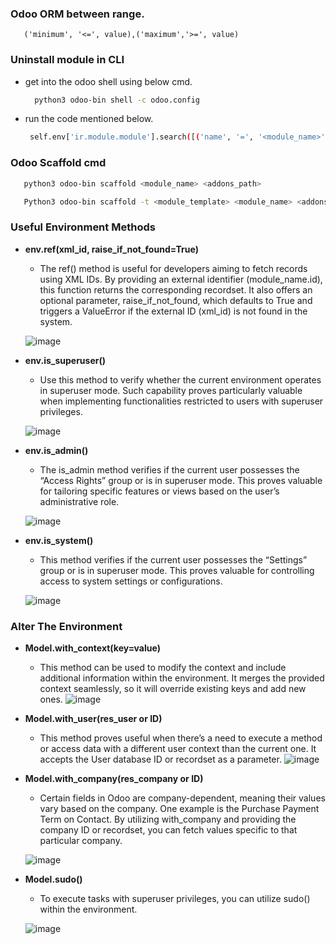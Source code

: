### Odoo ORM between range.
```python3
   ('minimum', '<=', value),('maximum','>=', value)
```


### Uninstall module in CLI
- get into the odoo shell using below cmd.
  
  ```bash
    python3 odoo-bin shell -c odoo.config
  ```
- run the code mentioned below.
  ```bash
   self.env['ir.module.module'].search([('name', '=', '<module_name>')]).button_immediate_uninstall()
  ```
  
### Odoo Scaffold cmd

```bash
   python3 odoo-bin scaffold <module_name> <addons_path>

   Python3 odoo-bin scaffold -t <module_template> <module_name> <addons_path>

```



### Useful Environment Methods
- **env.ref(xml_id, raise_if_not_found=True)**
  - The ref() method is useful for developers aiming to fetch records using XML IDs. By providing an external identifier (module_name.id), this function returns the corresponding recordset. It also offers an optional parameter, raise_if_not_found, which defaults to True and triggers a ValueError if the external ID (xml_id) is not found in the system.
    
  ![image](https://github.com/user-attachments/assets/da7a7bac-ce1c-47d6-b72d-099959372935)
- **env.is_superuser()**
  - Use this method to verify whether the current environment operates in superuser mode. Such capability proves particularly valuable when implementing functionalities restricted to users with superuser privileges.
    
  ![image](https://github.com/user-attachments/assets/0346c1ce-5e83-485e-8d9e-3dba708d04bd)

- **env.is_admin()**
  - The is_admin method verifies if the current user possesses the “Access Rights” group or is in superuser mode. This proves valuable for tailoring specific features or views based on the user’s administrative role.

  ![image](https://github.com/user-attachments/assets/9494638b-217f-4cfd-a7fb-145ecb12d25a)

- **env.is_system()**
  - This method verifies if the current user possesses the “Settings” group or is in superuser mode. This proves valuable for controlling access to system settings or configurations.

  ![image](https://github.com/user-attachments/assets/5b82ed12-79fd-4532-91b5-faba8995d772)

### Alter The Environment
- **Model.with_context(key=value)**
   - This method can be used to modify the context and include additional information within the environment. It merges the provided context seamlessly, so it will override existing keys and add new ones.
   ![image](https://github.com/user-attachments/assets/862c2608-d4d1-4de5-b363-f49841eef5c9)

- **Model.with_user(res_user or ID)**
  - This method proves useful when there’s a need to execute a method or access data with a different user context than the current one. It accepts the User database ID or recordset as a parameter.
  ![image](https://github.com/user-attachments/assets/e56ddd9e-59f0-4dcd-83f0-2ce262bcc679)

- **Model.with_company(res_company or ID)**
   - Certain fields in Odoo are company-dependent, meaning their values vary based on the company. One example is the Purchase Payment Term on Contact. By utilizing with_company and providing the company ID or recordset, you can fetch values specific to that particular company.

   ![image](https://github.com/user-attachments/assets/9e0ae494-962a-4af2-aeea-dbc843ce12fd)

- **Model.sudo()**
  - To execute tasks with superuser privileges, you can utilize sudo() within the environment.

  ![image](https://github.com/user-attachments/assets/a4e53e00-eede-4db1-9e1e-e5eb01dcfbe3)

  







